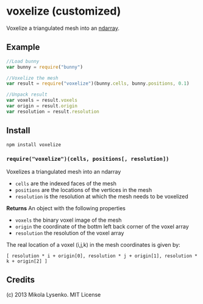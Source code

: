 voxelize (customized)
========
Voxelize a triangulated mesh into an [ndarray](https://github.com/mikolalysenko/ndarray).

## Example

```javascript
//Load bunny
var bunny = require("bunny")

//Voxelize the mesh
var result = require("voxelize")(bunny.cells, bunny.positions, 0.1)

//Unpack result
var voxels = result.voxels
var origin = result.origin
var resolution = result.resolution
```

## Install

    npm install voxelize

### `require("voxelize")(cells, positions[, resolution])`
Voxelizes a triangulated mesh into an ndarray

* `cells` are the indexed faces of the mesh
* `positions` are the locations of the vertices in the mesh
* `resolution` is the resolution at which the mesh needs to be voxelized

**Returns** An object with the following properties

* `voxels` the binary voxel image of the mesh
* `origin` the coordinate of the bottm left back corner of the voxel array
* `resolution` the resolution of the voxel array

The real location of a voxel (i,j,k) in the mesh coordinates is given by:

    [ resolution * i + origin[0], resolution * j + origin[1], resolution * k + origin[2] ]

## Credits
(c) 2013 Mikola Lysenko. MIT License